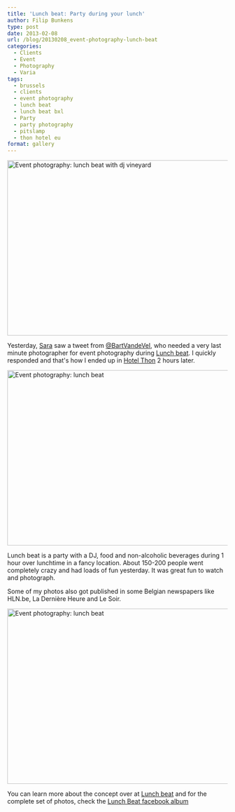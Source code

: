 ```yaml
---
title: 'Lunch beat: Party during your lunch'
author: Filip Bunkens
type: post
date: 2013-02-08
url: /blog/20130208_event-photography-lunch-beat
categories:
  - Clients
  - Event
  - Photography
  - Varia
tags:
  - brussels
  - clients
  - event photography
  - lunch beat
  - lunch beat bxl
  - Party
  - party photography
  - pitslamp
  - thon hotel eu
format: gallery
---
```

[<img src="/wp-content/uploads/2013/02/20130207_lunchbeat_thon-8845-600x400.jpg" alt="Event photography: lunch beat with dj vineyard" width="600" height="400" class="alignnone size-large wp-image-622" />][1]

Yesterday, <a href="http://www.saravdv.be" title="SaraVdV: There are no endings, only new beginnings" rel="muse met">Sara</a> saw a tweet from <a href="http://www.twitter.com/bartvandevel" title="Bart Van de Vel on twitter" rel="contact met">@BartVandeVel</a>, who needed a very last minute photographer for event photography during <a href="http://www.lunchbeat-belgium.be" title="Lunch beat Belgium" rel="contact met">Lunch beat</a>. I quickly responded and that's how I ended up in <a href="http://www.thonhotels.com/hotels/countrys/belgium/brussels/thon-hotel-eu/" title="Hotel Thon EU, European District Brussels" rel="contact met">Hotel Thon</a> 2 hours later.

[<img src="/wp-content/uploads/2013/02/20130207_lunchbeat_thon-8954-600x400.jpg" alt="Event photography: lunch beat " width="600" height="400" class="alignnone size-large wp-image-623" />][2]

Lunch beat is a party with a DJ, food and non-alcoholic beverages during 1 hour over lunchtime in a fancy location. About 150-200 people went completely crazy and had loads of fun yesterday. It was great fun to watch and photograph.

Some of my photos also got published in some Belgian newspapers like HLN.be, La Derni&egrave;re Heure and Le Soir.

[<img src="/wp-content/uploads/2013/02/20130207_lunchbeat_thon-9080-600x400.jpg" alt="Event photography: lunch beat " width="600" height="400" class="alignnone size-large wp-image-624" />][3]

You can learn more about the concept over at <a href="http://www.lunchbeat-belgium.be" title="Lunch beat Belgium" rel="contact met">Lunch beat</a> and for the complete set of photos, check the <a href="http://www.facebook.com/media/set/?set=a.509420349108840.136260.357757510941792&#038;type=3" title="Lunch Beat BXL" rel="contact met">Lunch Beat facebook album</a>

 [1]: /wp-content/uploads/2013/02/20130207_lunchbeat_thon-8845.jpg
 [2]: /wp-content/uploads/2013/02/20130207_lunchbeat_thon-8954.jpg
 [3]: /wp-content/uploads/2013/02/20130207_lunchbeat_thon-9080.jpg
